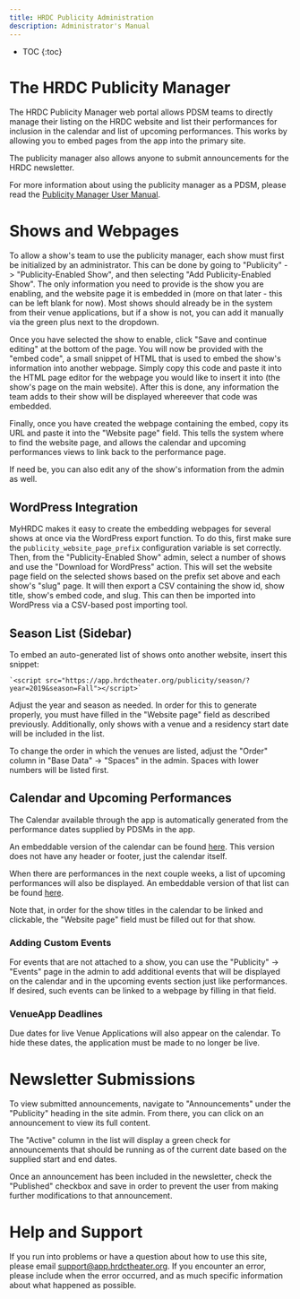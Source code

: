 ```yaml
---
title: HRDC Publicity Administration
description: Administrator's Manual
---
```


* TOC
{:toc}

# The HRDC Publicity Manager

The HRDC Publicity Manager web portal allows PDSM teams to directly manage their
listing on the HRDC website and list their performances for inclusion in the
calendar and list of upcoming performances. This works by allowing you to embed
pages from the app into the primary site.

The publicity manager also allows anyone to submit announcements for the HRDC
newsletter.

For more information about using the publicity manager as a PDSM, please read
the [Publicity Manager User Manual](publicity.html).

# Shows and Webpages

To allow a show's team to use the publicity manager, each show must first be
initialized by an administrator. This can be done by going to "Publicity" ->
"Publicity-Enabled Show", and then selecting "Add Publicity-Enabled Show". The
only information you need to provide is the show you are enabling, and the
website page it is embedded in (more on that later - this can be left blank for
now). Most shows should already be in the system from their venue applications,
but if a show is not, you can add it manually via the green plus next to the
dropdown.

Once you have selected the show to enable, click "Save and continue editing" at
the bottom of the page. You will now be provided with the "embed code", a small
snippet of HTML that is used to embed the show's information into another
webpage. Simply copy this code and paste it into the HTML page editor for the
webpage you would like to insert it into (the show's page on the main website).
After this is done, any information the team adds to their show will be
displayed whereever that code was embedded.

Finally, once you have created the webpage containing the embed, copy its URL
and paste it into the "Website page" field. This tells the system where to find
the website page, and allows the calendar and upcoming performances views to
link back to the performance page.

If need be, you can also edit any of the show's information from the admin as
well.

## WordPress Integration

MyHRDC makes it easy to create the embedding webpages for several shows at once
via the WordPress export function. To do this, first make sure the
`publicity_website_page_prefix` configuration variable is set correctly. Then,
from the "Publicity-Enabled Show" admin, select a number of shows and use the
"Download for WordPress" action. This will set the website page field on the
selected shows based on the prefix set above and each show's "slug" page. It
will then export a CSV containing the show id, show title, show's embed code,
and slug. This can then be imported into WordPress via a CSV-based post
importing tool.

## Season List (Sidebar)

To embed an auto-generated list of shows onto another website, insert this
snippet:

	`<script src="https://app.hrdctheater.org/publicity/season/?year=2019&season=Fall"></script>`

Adjust the year and season as needed. In order for this to generate properly,
you must have filled in the "Website page" field as described previously.
Additionally, only shows with a venue and a residency start date will be
included in the list.

To change the order in which the venues are listed, adjust the "Order" column
in "Base Data" -> "Spaces" in the admin. Spaces with lower numbers will be
listed first.

## Calendar and Upcoming Performances

The Calendar available through the app is automatically generated from the
performance dates supplied by PDSMs in the app.

An embeddable version of the calendar can be found [here](https://app.hrdctheater.org/publicity/calendar/?embed=1).
This version does not have any header or footer, just the calendar itself.

When there are performances in the next couple weeks, a list of upcoming
performances will also be displayed. An embeddable version of that list can be
found [here](https://app.hrdctheater.org/publicity/calendar/?upcoming=1).

Note that, in order for the show titles in the calendar to be linked and
clickable, the "Website page" field must be filled out for that show.

### Adding Custom Events

For events that are not attached to a show, you can use the "Publicity" ->
"Events" page in the admin to add additional events that will be displayed on
the calendar and in the upcoming events section just like performances. If
desired, such events can be linked to a webpage by filling in that field.

### VenueApp Deadlines

Due dates for live Venue Applications will also appear on the calendar. To hide
these dates, the application must be made to no longer be live.

# Newsletter Submissions

To view submitted announcements, navigate to "Announcements" under the
"Publicity" heading in the site admin. From there, you can click on an
announcement to view its full content.

The "Active" column in the list will display a green check for announcements
that should be running as of the current date based on the supplied start and
end dates.

Once an announcement has been included in the newsletter, check the "Published"
checkbox and save in order to prevent the user from making further modifications
to that announcement.

# Help and Support

If you run into problems or have a question about how to use this site, please
email [support@app.hrdctheater.org](mailto:support@app.hrdctheater.org). If you
encounter an error, please include when the error occurred, and as much
specific information about what happened as possible.

